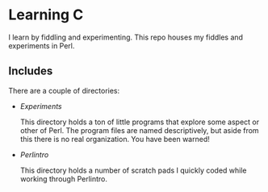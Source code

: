Learning C
==========

I learn by fiddling and experimenting. This repo houses my fiddles and experiments in Perl.

Includes
--------

There are a couple of directories:

*	_Experiments_

	This directory holds a ton of little programs that explore some aspect or other of Perl. The program files are named descriptively, but aside from this there is no real organization. You have been warned!
*	_Perlintro_

	This directory holds a number of scratch pads I quickly coded while working through Perlintro.

